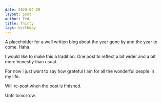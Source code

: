 ```yaml
---
date: 2020-04-29
layout: post
author: Ted
title: Thirty
tags: birthday
---
```

A placeholder for a well written blog about the year gone by and the year to come. Haha.

I would like to make this a tradition. One post to reflect a bit wider and a bit more honestly than usual.

For now I just want to say how grateful I am for all the wonderful people in my life.

Will re-post when the post is finished.

Until tomorrow.
